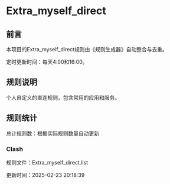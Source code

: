 # Extra_myself_direct

## 前言

本项目的Extra_myself_direct规则由《规则生成器》自动整合与去重。

定时更新时间：每天4:00和16:00。

## 规则说明

个人自定义的直连规则，包含常用的应用和服务。

## 规则统计

总计规则数：根据实际规则数量自动更新

### Clash

规则文件：Extra_myself_direct.list

更新时间：2025-02-23 20:18:39
